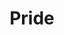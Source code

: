 ---
layout: piece
colection_name: paintings
title: Pride
id: pride
media: Acrylic
dimensions: 23" x 34"
description: Painted with popsicle sticks on cardboard.
price: $750
create_date: 2015
---